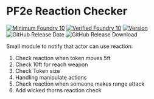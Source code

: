 # PF2e Reaction Checker
[![Minimum Foundry 10]][Foundry URL]
[![Verified Foundry 10]][Foundry URL]
[![Version]][Version URL]
![GitHub Release Date]
![GitHub Release Download]

Small module to notify that actor can use reaction:

1. Check reaction when token moves 5ft
2. Check 10ft for reach weapon
3. Check Token size
4. Handling manipulate actions
5. Check reaction when someone makes range attack
6. Add wicked thorns reaction check

[Minimum Foundry 10]: https://img.shields.io/badge/Minimum%20Foundry-10.291-informational?style=flat-square
[Verified Foundry 10]: https://img.shields.io/badge/Minimum%20Foundry-10.291-informational?style=flat-square
[Foundry URL]: https://foundryvtt.com

[Version]: https://img.shields.io/badge/Version-0.1.5-yellow?style=flat-square
[Version URL]: https://github.com/reyzor1991/foundry-vtt-pf2e-reaction

[GitHub Release Date]: https://img.shields.io/github/release-date/reyzor1991/foundry-vtt-pf2e-reaction
[GitHub Release Download]: https://img.shields.io/github/downloads/reyzor1991/foundry-vtt-pf2e-reaction/total
